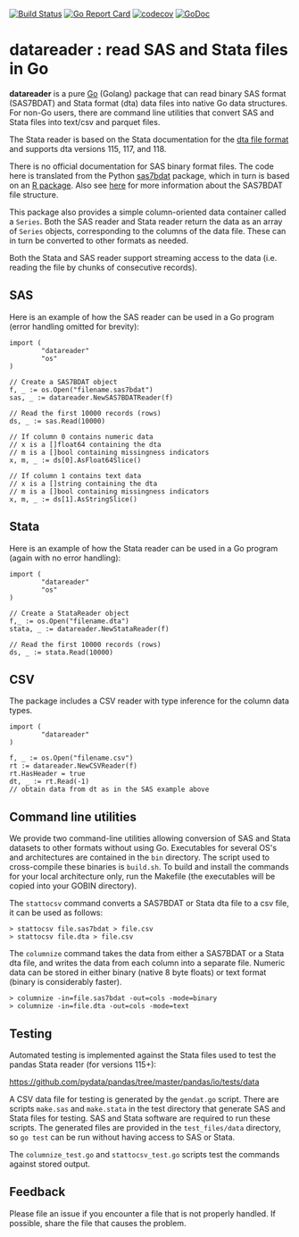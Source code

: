 [![Build Status](https://travis-ci.org/kshedden/datareader.svg?branch=master)](https://travis-ci.org/kshedden/datareader)
[![Go Report Card](https://goreportcard.com/badge/github.com/kshedden/datareader)](https://goreportcard.com/report/github.com/kshedden/datareader)
[![codecov](https://codecov.io/gh/kshedden/datareader/branch/master/graph/badge.svg)](https://codecov.io/gh/kshedden/datareader)
[![GoDoc](https://godoc.org/github.com/kshedden/datareader?status.png)](https://godoc.org/github.com/kshedden/datareader)

datareader : read SAS and Stata files in Go
=========================

__datareader__ is a pure [Go](https://golang.org) (Golang) package
that can read binary SAS format (SAS7BDAT) and Stata format (dta) data
files into native Go data structures.  For non-Go users, there are
command line utilities that convert SAS and Stata files into text/csv
and parquet files.

The Stata reader is based on the Stata documentation for the [dta file
format](http://www.stata.com/help.cgi?dta) and supports dta versions
115, 117, and 118.

There is no official documentation for SAS binary format files.  The
code here is translated from the Python
[sas7bdat](https://pypi.python.org/pypi/sas7bdat) package, which in
turn is based on an [R
package](https://github.com/BioStatMatt/sas7bdat).  Also see
[here](https://cran.r-project.org/web/packages/sas7bdat/vignettes/sas7bdat.pdf)
for more information about the SAS7BDAT file structure.

This package also provides a simple column-oriented data container
called a `Series`.  Both the SAS reader and Stata reader return the
data as an array of `Series` objects, corresponding to the columns of
the data file.  These can in turn be converted to other formats as
needed.

Both the Stata and SAS reader support streaming access to the data
(i.e. reading the file by chunks of consecutive records).

## SAS

Here is an example of how the SAS reader can be used in a Go program
(error handling omitted for brevity):

```
import (
        "datareader"
        "os"
)

// Create a SAS7BDAT object
f, _ := os.Open("filename.sas7bdat")
sas, _ := datareader.NewSAS7BDATReader(f)

// Read the first 10000 records (rows)
ds, _ := sas.Read(10000)

// If column 0 contains numeric data
// x is a []float64 containing the dta
// m is a []bool containing missingness indicators
x, m, _ := ds[0].AsFloat64Slice()

// If column 1 contains text data
// x is a []string containing the dta
// m is a []bool containing missingness indicators
x, m, _ := ds[1].AsStringSlice()
```

## Stata

Here is an example of how the Stata reader can be used in a Go program
(again with no error handling):

```
import (
        "datareader"
        "os"
)

// Create a StataReader object
f,_ := os.Open("filename.dta")
stata, _ := datareader.NewStataReader(f)

// Read the first 10000 records (rows)
ds, _ := stata.Read(10000)
```

## CSV

The package includes a CSV reader with type inference for the column data types.

```
import (
        "datareader"
)

f, _ := os.Open("filename.csv")
rt := datareader.NewCSVReader(f)
rt.HasHeader = true
dt, _ := rt.Read(-1)
// obtain data from dt as in the SAS example above
```

## Command line utilities

We provide two command-line utilities allowing conversion of SAS and
Stata datasets to other formats without using
Go.  Executables for several OS's and architectures are contained in
the `bin` directory.  The script used to cross-compile these binaries
is `build.sh`.  To build and install the commands for your local
architecture only, run the Makefile (the executables will be copied
into your GOBIN directory).

The `stattocsv` command converts a SAS7BDAT or Stata dta file to a csv
file, it can be used as follows:

```
> stattocsv file.sas7bdat > file.csv
> stattocsv file.dta > file.csv
```

The `columnize` command takes the data from either a SAS7BDAT or a
Stata dta file, and writes the data from each column into a separate
file.  Numeric data can be stored in either binary (native 8 byte
floats) or text format (binary is considerably faster).

```
> columnize -in=file.sas7bdat -out=cols -mode=binary
> columnize -in=file.dta -out=cols -mode=text
```

## Testing

Automated testing is implemented against the Stata files used to test
the pandas Stata reader (for versions 115+):

https://github.com/pydata/pandas/tree/master/pandas/io/tests/data

A CSV data file for testing is generated by the `gendat.go` script.
There are scripts `make.sas` and `make.stata` in the test directory
that generate SAS and Stata files for testing.  SAS and Stata software
are required to run these scripts.  The generated files are provided
in the `test_files/data` directory, so `go test` can be run without
having access to SAS or Stata.

The `columnize_test.go` and `stattocsv_test.go` scripts test the
commands against stored output.

## Feedback

Please file an issue if you encounter a file that is not properly
handled.  If possible, share the file that causes the problem.